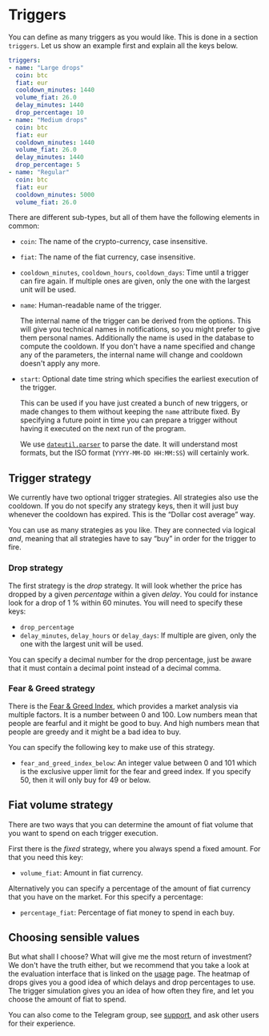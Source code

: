  
# Triggers

You can define as many triggers as you would like. This is done in a section `triggers`. Let us show an example first and explain all the keys below.

```yaml
triggers:
- name: "Large drops"
  coin: btc
  fiat: eur
  cooldown_minutes: 1440
  volume_fiat: 26.0
  delay_minutes: 1440
  drop_percentage: 10
- name: "Medium drops"
  coin: btc
  fiat: eur
  cooldown_minutes: 1440
  volume_fiat: 26.0
  delay_minutes: 1440
  drop_percentage: 5
- name: "Regular"
  coin: btc
  fiat: eur
  cooldown_minutes: 5000
  volume_fiat: 26.0
```

There are different sub-types, but all of them have the following elements in common:

- `coin`: The name of the crypto-currency, case insensitive.
- `fiat`: The name of the fiat currency, case insensitive.
- `cooldown_minutes`, `cooldown_hours`, `cooldown_days`: Time until a trigger can fire again. If multiple ones are given, only the one with the largest unit will be used.
- `name`: Human-readable name of the trigger.

    The internal name of the trigger can be derived from the options. This will give you technical names in notifications, so you might prefer to give them personal names. Additionally the name is used in the database to compute the cooldown. If you don't have a name specified and change any of the parameters, the internal name will change and cooldown doesn't apply any more.

- `start`: Optional date time string which specifies the earliest execution of the trigger.

    This can be used if you have just created a bunch of new triggers, or made changes to them without keeping the `name` attribute fixed. By specifying a future point in time you can prepare a trigger without having it executed on the next run of the program.
    
    We use [`dateutil.parser`](https://dateutil.readthedocs.io/en/stable/parser.html) to parse the date. It will understand most formats, but the ISO format (`YYYY-MM-DD HH:MM:SS`) will certainly work.

## Trigger strategy

We currently have two optional trigger strategies. All strategies also use the cooldown. If you do not specify any strategy keys, then it will just buy whenever the cooldown has expired. This is the “Dollar cost average” way.

You can use as many strategies as you like. They are connected via logical _and_, meaning that all strategies have to say “buy” in order for the trigger to fire.

### Drop strategy

The first strategy is the *drop* strategy. It will look whether the price has dropped by a given *percentage* within a given *delay*. You could for instance look for a drop of 1 % within 60 minutes. You will need to specify these keys:

- `drop_percentage`
- `delay_minutes`, `delay_hours` or `delay_days`: If multiple are given, only the one with the largest unit will be used.

You can specify a decimal number for the drop percentage, just be aware that it must contain a decimal point instead of a decimal comma.

### Fear & Greed strategy

There is the [Fear & Greed Index](https://alternative.me/crypto/fear-and-greed-index/), which provides a market analysis via multiple factors. It is a number between 0 and 100. Low numbers mean that people are fearful and it might be good to buy. And high numbers mean that people are greedy and it might be a bad idea to buy.

You can specify the following key to make use of this strategy.

- `fear_and_greed_index_below`: An integer value between 0 and 101 which is the exclusive upper limit for the fear and greed index. If you specify 50, then it will only buy for 49 or below.

## Fiat volume strategy

There are two ways that you can determine the amount of fiat volume that you want to spend on each trigger execution.

First there is the *fixed* strategy, where you always spend a fixed amount. For that you need this key:

- `volume_fiat`: Amount in fiat currency.

Alternatively you can specify a percentage of the amount of fiat currency that you have on the market. For this specify a percentage:

- `percentage_fiat`: Percentage of fiat money to spend in each buy.

## Choosing sensible values

But what shall I choose? What will give me the most return of investment? We don't have the truth either, but we recommend that you take a look at the evaluation interface that is linked on the [usage](../usage/general.md) page. The heatmap of drops gives you a good idea of which delays and drop percentages to use. The trigger simulation gives you an idea of how often they fire, and let you choose the amount of fiat to spend.

You can also come to the Telegram group, see [support](../support.md), and ask other users for their experience.
